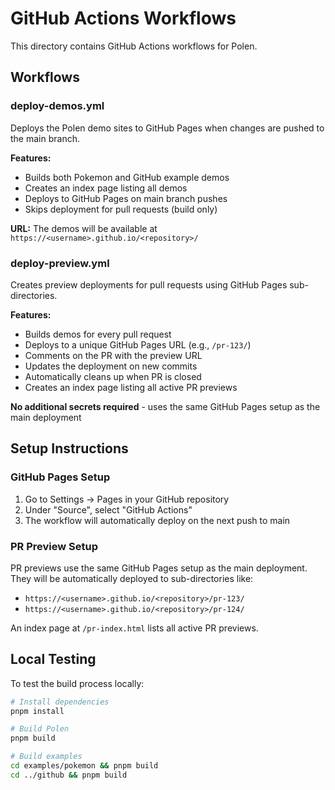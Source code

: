 # GitHub Actions Workflows

This directory contains GitHub Actions workflows for Polen.

## Workflows

### deploy-demos.yml

Deploys the Polen demo sites to GitHub Pages when changes are pushed to the main branch.

**Features:**

- Builds both Pokemon and GitHub example demos
- Creates an index page listing all demos
- Deploys to GitHub Pages on main branch pushes
- Skips deployment for pull requests (build only)

**URL:** The demos will be available at `https://<username>.github.io/<repository>/`

### deploy-preview.yml

Creates preview deployments for pull requests using GitHub Pages sub-directories.

**Features:**

- Builds demos for every pull request
- Deploys to a unique GitHub Pages URL (e.g., `/pr-123/`)
- Comments on the PR with the preview URL
- Updates the deployment on new commits
- Automatically cleans up when PR is closed
- Creates an index page listing all active PR previews

**No additional secrets required** - uses the same GitHub Pages setup as the main deployment

## Setup Instructions

### GitHub Pages Setup

1. Go to Settings → Pages in your GitHub repository
2. Under "Source", select "GitHub Actions"
3. The workflow will automatically deploy on the next push to main

### PR Preview Setup

PR previews use the same GitHub Pages setup as the main deployment. They will be automatically deployed to sub-directories like:

- `https://<username>.github.io/<repository>/pr-123/`
- `https://<username>.github.io/<repository>/pr-124/`

An index page at `/pr-index.html` lists all active PR previews.

## Local Testing

To test the build process locally:

```bash
# Install dependencies
pnpm install

# Build Polen
pnpm build

# Build examples
cd examples/pokemon && pnpm build
cd ../github && pnpm build
```

